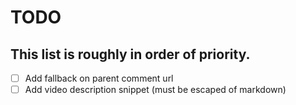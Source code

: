 # TODO
## This list is roughly in order of priority.

- [ ] Add fallback on parent comment url
- [ ] Add video description snippet (must be escaped of markdown)